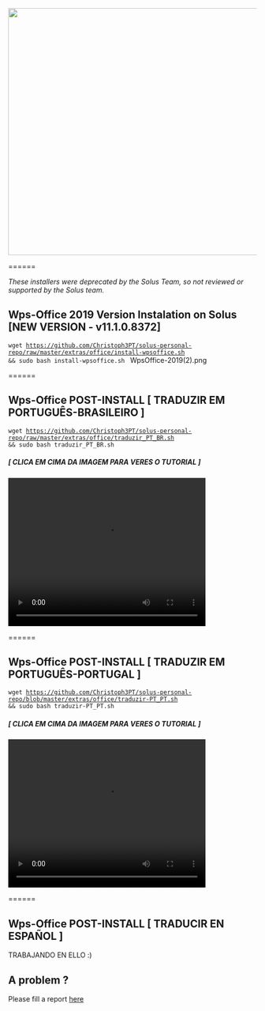 <img src="https://github.com/Christoph3PT/solus-personal-repo/edit/master/extras/office/WpsOffice-2019(1).png" width="949" height="500" />


======

*These installers were deprecated by the Solus Team, so not reviewed or supported by the Solus team.*



## Wps-Office 2019 Version Instalation on Solus [NEW VERSION - v11.1.0.8372]


 <code class="language-bash hljs">wget https://github.com/Christoph3PT/solus-personal-repo/raw/master/extras/office/install-wpsoffice.sh && sudo bash install-wpsoffice.sh
</code>
WpsOffice-2019(2).png
 
======

## Wps-Office POST-INSTALL [ TRADUZIR EM PORTUGUÊS-BRASILEIRO ]
 
 <code class="language-bash hljs">wget https://github.com/Christoph3PT/solus-personal-repo/raw/master/extras/office/traduzir_PT_BR.sh && sudo bash traduzir_PT_BR.sh
</code>
 
 <H5>[ CLICA EM CIMA DA IMAGEM PARA VERES O TUTORIAL ]</H5>
<video autoplay="autoplay" loop="loop" width="400" height="300">
<source src="https://github.com/Christoph3PT/solus-extra-repo/raw/master/office/wps-office/Lingua_BR/Tutorial_Instala%C3%A7%C3%A3o_BR.gif" type="video/mp4" />
<img src="https://github.com/Christoph3PT/solus-extra-repo/raw/master/office/WpsOffice-2019(2).png" width="949" height="500" />
</video>


======

## Wps-Office POST-INSTALL [ TRADUZIR EM PORTUGUÊS-PORTUGAL ]
 
 <code class="language-bash hljs">wget https://github.com/Christoph3PT/solus-personal-repo/blob/master/extras/office/traduzir-PT_PT.sh && sudo bash traduzir-PT_PT.sh 
</code> 

<H5>[ CLICA EM CIMA DA IMAGEM PARA VERES O TUTORIAL ]</H5>
<video autoplay="autoplay" loop="loop" width="400" height="300">
<source src="https://github.com/Christoph3PT/solus-extra-repo/raw/master/office/wps-office/Lingua_PT/Tutorial_Instala%C3%A7%C3%A3o_PT.gif" type="video/mp4" />
<img src="https://github.com/Christoph3PT/solus-extra-repo/raw/master/office/wps-office/Lingua_PT/Tutorial_Instala%C3%A7%C3%A3o_PT.gif" width="949" height="500" />
</video>

   
======

## Wps-Office POST-INSTALL [ TRADUCIR EN ESPAÑOL ]

TRABAJANDO EN ELLO :)

## A problem ?

Please fill a report [here](https://github.com/Christoph3PT/solus-extra-repo/issues)
